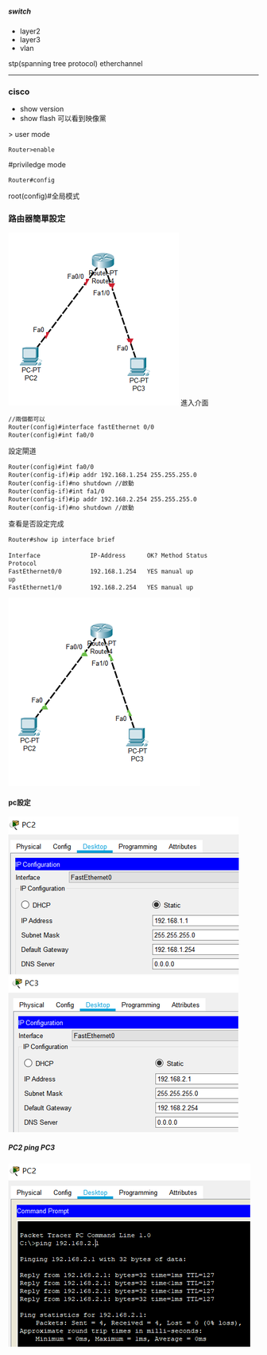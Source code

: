 ##### switch 
* layer2
* layer3
* vlan

stp(spanning tree protocol)
etherchannel

----------
### cisco
* show version
* show flash  可以看到映像黨

\> user mode 
```
Router>enable 
```
\#priviledge mode
```
Router#config
```
root(config)#全局模式

### 路由器簡單設定
![alt 文字](image/20190910簡圖.PNG )
進入介面
```
//兩個都可以
Router(config)#interface fastEthernet 0/0
Router(config)#int fa0/0
```
設定閘道
```
Router(config)#int fa0/0
Router(config-if)#ip addr 192.168.1.254 255.255.255.0
Router(config-if)#no shutdown //啟動
Router(config-if)#int fa1/0
Router(config-if)#ip addr 192.168.2.254 255.255.255.0
Router(config-if)#no shutdown //啟動
```
查看是否設定完成
```
Router#show ip interface brief 

Interface              IP-Address      OK? Method Status                Protocol 
FastEthernet0/0        192.168.1.254   YES manual up                    up 
FastEthernet1/0        192.168.2.254   YES manual up                   
```
![alt 文字](image/20190910簡圖2.PNG )

#### pc設定
![alt 文字](image/20190910pc2.PNG )
![alt 文字](image/20190910pc3.PNG )
##### PC2 ping PC3
![alt 文字](image/20190910ping.PNG )